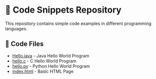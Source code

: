 # 📂 Code Snippets Repository

This repository contains simple code examples in different programming languages.  

## 🚀 Code Files

- [Hello.java](https://github.com/Yamini-bhukya/code-snippets/blob/main/Hello.java) - Java Hello World Program
- [hello.c](https://github.com/Yamini-bhukya/code-snippets/blob/main/hello.c) - C Hello World Program
- [hello.py](https://github.com/Yamini-bhukya/code-snippets/blob/main/hello.py) - Python Hello World Program
- [index.html](https://github.com/Yamini-bhukya/code-snippets/blob/main/index.html) - Basic HTML Page
